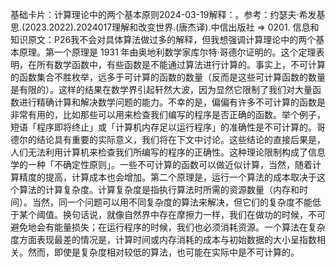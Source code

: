 

基础卡片：计算理论中的两个基本原则2024-03-19解释：。参考：约瑟夫·希发基思.(2023.2022).2024017理解和改变世界.(唐杰译).中信出版社 => 0201. 信息和知识原文：P26我不会对具体算法做过多的解释，但我想强调计算理论中的两个基本原理。第一个原理是 1931 年由奥地利数学家库尔特·哥德尔证明的。这个定理表明，在所有数学函数中，有些函数是不能通过算法进行计算的。事实上，不可计算的函数集合不胜枚举，远多于可计算的函数的数量（反而是这些可计算函数的数量是有限的）。这样的结果在数学界引起轩然大波，因为显然它限制了我们对大量函数进行精确计算和解决数学问题的能力。不幸的是，偏偏有许多不可计算的函数是非常有用的，比如那些可以用来检查我们编写的程序是否正确的函数。举个例子，短语「程序即将终止」或「计算机内存足以运行程序」的准确性是不可计算的。哥德尔的结论具有重要的实际意义，我们将在下文中讨论。这些结论的直接后果是，人们无法利用计算机来检查我们所编写的程序的正确性。这种理论限制构成了信息学的一种「不确定性原则」。一些不可计算的函数可以做近似计算，当然，随着计算精度的提高，计算成本也会增加。第二个原理是，运行一个算法的成本取决于这个算法的计算复杂度。计算复杂度是指执行算法时所需的资源数量（内存和时间）。当然，同一个问题可以用不同复杂度的算法来解决，但它们的复杂度不能低于某个阈值。换句话说，就像自然界中存在摩擦力一样，我们在做功的时候，不可避免地会有能量损失；在运行程序的时候，我们也必须消耗资源。一个算法在复杂度方面表现最差的情况是，计算时间或内存消耗的成本与初始数据的大小呈指数相关。然而，即使是复杂度相对较低的算法，也可能在实际中是不可计算的。